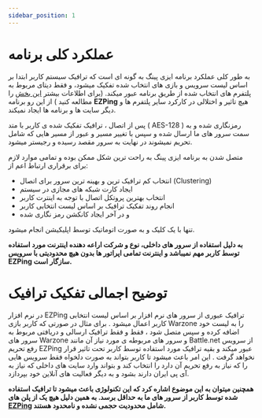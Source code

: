 ```yaml
---
sidebar_position: 1
---
```


# عملکرد کلی برنامه


به طور کلی عملکرد برنامه ایزی پینگ به گونه ای است که ترافیک سیستم کاربر ابتدا بر اساس لیست سرویس و بازی های انتخاب شده تفکیک میشود، و فقط دیتای مربوط به پلتفرم های انتخاب شده از طریق برنامه عبور میکند. (برای اطلاعات بیشتر [این بخش](https://docs.ezping.ir/how-it-works/howitworks#:~:text=%D8%AA%D9%88%D8%B6%DB%8C%D8%AD%20%D8%A7%D8%AC%D9%85%D8%A7%D9%84%DB%8C%20%D8%AA%D9%81%DA%A9%DB%8C%DA%A9%20%D8%AA%D8%B1%D8%A7%D9%81%DB%8C%DA%A9) را مطالعه کنید ) از این رو برنامه **EZPing** هیچ تاثیر و اختلالی در کارکرد سایر پلتفرم ها و دیگر سایت ها و برنامه ها ایجاد نمیکند. 

پس از اتصال ، ترافیک تفکیک شده ی کاربر با متد ( AES-128 ) رمزنگاری شده و به سمت سرور های ما ارسال شده و سپس با تغییر مسیر و عبور از مسیر هایی که شامل تحریم نمیشوند در نهایت به سرور مقصد رسیده و رجیستر میشود.

متصل شدن به برنامه ایزی پینگ به راحت ترین شکل ممکن بوده و تمامی موارد لازم برای برقراری ارتباط اعم از:

- انتخاب کم ترافیک ترین و بهینه ترین سرور برای اتصال (Clustering)
- ایجاد کارت شبکه های مجازی در سیستم   
- انتخاب بهترین پروتکل اتصال با توجه به اینترت کاربر
- انجام روند تفکیک ترافیک بر اساس لیست انتخابی کاربر 
- و در آخر ایجاد کانکشن رمز نگاری شده

تنها با یک کلیک و به صورت اتوماتیک توسط اپلیکیشن انجام میشود.


**به دلیل استفاده از سرور های داخلی، نوع و شرکت اراعه دهنده اینترنت مورد استفاده توسط کاربر مهم نمیباشد و اینترنت تمامی اپراتور ها بدون هیچ محدودیتی با سرویس EZPing سازگار است.**



# توضیح اجمالی تفکیک ترافیک

در نرم افزار EZPing ترافیک عبوری از سرور های نرم افزار بر اساس لیست انتخابی کاربر اعمال میشود . برای مثال در صورتی که کاربر بازی Warzone را به لیست خود اضافه کرده و سپس متصل شود ، فقط و فقط ترافیک ارسالی و دریافتی مربوط به سرور های Warzone و سرور های مربوطه ی مورد نیاز آن مانند Battle.net از سرویس رفع تحریم EZPing عبور میکند و بقیه ترافیک مورد استفاده توسط کاربر تحت تاثیر قرار نخواهد گرفت . 
این امر باعث میشود تا کاربر بتواند به صورت دلخواه فقط سرویس هایی را که نیاز به رفع تحریم آن دارد را انتخاب کند و بتواند وارد سایت های داخلی که نیاز به آی پی ایران دارند بشود و به دیگر فعالیت های آنلاین خود بپردازد.

**همچنین میتوان به این موضوع اشاره کرد که این تکنولوژی باعث میشود تا ترافیک استفاده شده توسط کاربر از سرور های ما به حداقل برسد. به همین دلیل هیچ یک از پلن های [EZPing](https://ezping.ir/) شامل محدودیت حجمی نشده و نامحدود هستند.**
